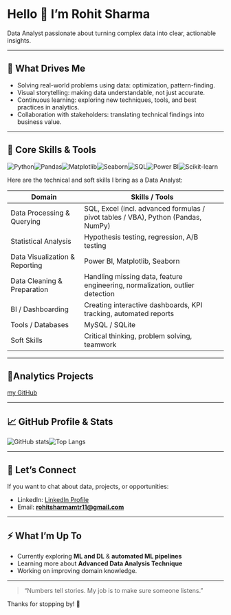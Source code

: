 # Hello 👋 I’m Rohit Sharma

Data Analyst passionate about turning complex data into clear, actionable insights.

---

## 🎯 What Drives Me

- Solving real-world problems using data: optimization, pattern-finding.  
- Visual storytelling: making data understandable, not just accurate.  
- Continuous learning: exploring new techniques, tools, and best practices in analytics.  
- Collaboration with stakeholders: translating technical findings into business value.

---

## 🔧 Core Skills & Tools
<!-- Python -->
![Python](https://img.shields.io/badge/Python-3776AB?style=for-the-badge&logo=python&logoColor=white)<!-- Pandas -->![Pandas](https://img.shields.io/badge/Pandas-150458?style=for-the-badge&logo=pandas&logoColor=white)<!-- Matplotlib -->![Matplotlib](https://img.shields.io/badge/Matplotlib-11557c?style=for-the-badge&logo=plotly&logoColor=white)<!-- Seaborn -->![Seaborn](https://img.shields.io/badge/Seaborn-4c8cbf?style=for-the-badge&logoColor=white)<!-- SQL -->![SQL](https://img.shields.io/badge/SQL-336791?style=for-the-badge&logo=postgresql&logoColor=white)<!-- Power BI -->![Power BI](https://img.shields.io/badge/PowerBI-F2C811?style=for-the-badge&logo=powerbi&logoColor=black)<!-- Scikit-learn -->![Scikit-learn](https://img.shields.io/badge/Scikit--Learn-F7931E?style=for-the-badge&logo=scikit-learn&logoColor=white)


Here are the technical and soft skills I bring as a Data Analyst:

| Domain                 | Skills / Tools                                                                 |
|------------------------|--------------------------------------------------------------------------------|
| Data Processing & Querying | SQL, Excel (incl. advanced formulas / pivot tables / VBA), Python (Pandas, NumPy) |
| Statistical Analysis     | Hypothesis testing, regression, A/B testing                                   |
| Data Visualization & Reporting | Power BI, Matplotlib, Seaborn                                  |
| Data Cleaning & Preparation | Handling missing data, feature engineering, normalization, outlier detection |
| BI / Dashboarding        | Creating interactive dashboards, KPI tracking, automated reports             |
| Tools / Databases        | MySQL / SQLite                               |
| Soft Skills              | Critical thinking, problem solving, teamwork |

---

## 🧪Analytics Projects

[my GitHub](https://github.com/Rohitsharma-11?tab=repositories)

---

## 📈 GitHub Profile & Stats

![GitHub stats](https://github-readme-stats.vercel.app/api?username=Rohitsharma-11&show_icons=true&theme=radical)![Top Langs](https://github-readme-stats.vercel.app/api/top-langs/?username=Rohitsharma-11&layout=compact&theme=dark)




---

## 🤝 Let’s Connect

If you want to chat about data, projects, or opportunities:

- LinkedIn: [LinkedIn Profile](https://www.linkedin.com/in/rohit-sharma-61056737a/)  
- Email: **rohitsharmamtr11@gmail.com**  

---

## ⚡ What I’m Up To

- Currently exploring **ML and DL** & **automated ML pipelines**  
- Learning more about **Advanced Data Analysis Technique** 
- Working on improving domain knowledge.  

---

> “Numbers tell stories. My job is to make sure someone listens.”  

Thanks for stopping by! 🙏  
